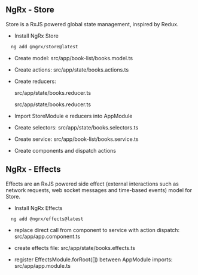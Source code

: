 
## NgRx - Store
Store is a RxJS powered global state management, inspired by Redux.

  - Install NgRx Store
```bash
  ng add @ngrx/store@latest
```

  - Create model: src/app/book-list/books.model.ts

  - Create actions: src/app/state/books.actions.ts
  - Create reducers: 
  
      src/app/state/books.reducer.ts

      src/app/state/books.reducer.ts

  - Import StoreModule e reducers into AppModule
  - Create selectors: src/app/state/books.selectors.ts
  - Create service: src/app/book-list/books.service.ts
  - Create components and dispatch actions

## NgRx - Effects
Effects are an RxJS powered side effect (external interactions such as network requests, web socket messages and time-based events) model for Store.

  - Install NgRx Effects
```bash
  ng add @ngrx/effects@latest
```

  - replace direct call from component to service with action dispatch: src/app/app.component.ts

  - create effects file: src/app/state/books.effects.ts

  - register EffectsModule.forRoot([]) between AppModule imports: src/app/app.module.ts